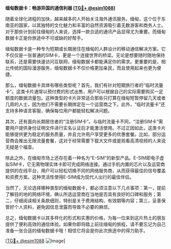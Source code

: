 **缅甸数据卡：畅游异国的通信利器 [[TG💪+ @esim1088](https://t.me/s/esim1088)]**

随着全球化进程的加快，越来越多的人开始关注海外通讯服务。缅甸，这个位于东南亚的国家，以其独特的文化魅力和丰富的自然资源吸引着无数游客和商务人士。对于那些计划前往缅甸的人来说，选择一款合适的通讯产品显得尤为重要。而缅甸数据卡正是你旅途中不可或缺的好帮手。

缅甸数据卡是一种专为短期或长期居住在缅甸的人群设计的移动通信解决方案。它不仅仅是一张普通的SIM卡，更是一个连接世界的桥梁。无论是想要随时随地保持联系，还是需要快速访问互联网，缅甸数据卡都能满足你的需求。更重要的是，相比传统的国际漫游服务，缅甸数据卡不仅价格更加亲民，而且使用起来也更为便捷。

那么，缅甸数据卡具体有哪些类型呢？首先，我们有针对短期旅行者的“临时流量卡”。这类卡片通常以预付费的形式出售，用户可以根据自己的实际需要购买一定额度的数据流量包。这种类型的卡片非常适合那些只打算在缅甸短暂停留几天或者几周的人士，因为他们不需要长期绑定在一个运营商之下。此外，“临时流量卡”还支持多种语言客服，确保每位用户都能轻松解决问题。

其次，还有面向长期居住者的“注册SIM卡”。与临时流量卡不同，“注册SIM卡”需要用户提供身份证明文件进行实名认证后才能激活使用。不过正因如此，这类卡片能够提供更为稳定的服务质量，并且允许用户享受更多的优惠套餐。比如，部分运营商会推出无限流量套餐，这对于经常需要下载大文件或是观看高清视频的人来说无疑是个福音。

除此之外，在缅甸市场上还存在着一种名为“E-SIM”的新型产品。E-SIM即电子虚拟SIM卡，它无需物理实体卡即可完成网络连接。通过手机内置的芯片以及运营商提供的在线平台，用户可以轻松切换不同的网络服务商，从而获得最佳的信号覆盖和资费方案。这种灵活性使得E-SIM成为现代人出行的最佳伴侣。

当然了，无论选择哪种类型的缅甸数据卡，都必须注意以下几点事项：第一，提前了解目的地的网络环境，确认所选运营商在当地是否具有良好的口碑和服务；第二，仔细阅读相关条款细则，特别是关于费用结构、有效期等内容；第三，妥善保管好个人资料，避免因信息泄露而导致不必要的麻烦。

总之，缅甸数据卡以其多样化的形式和实惠的价格，为每一位来到这片热土的朋友提供了便利高效的通信体验。如果你即将踏上前往缅甸的旅程，请不要忘记为自己准备一张合适的缅甸数据卡哦！相信它将会是你此次旅途中的得力助手。

[[TG💪+ @esim1088](https://t.me/s/esim1088) ![Image](https://i.postimg.cc/4NQfJmqS/Snipaste-2025-05-13-00-14-12.png)]